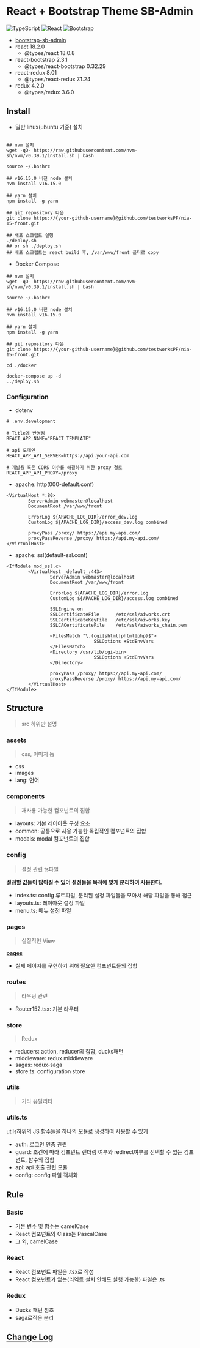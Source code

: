 # React + Bootstrap Theme SB-Admin

<img alt="TypeScript" src ="https://img.shields.io/badge/TypeScript-3178C6.svg?&style=for-the-badge&logo=TypeScript&logoColor=white"/>
<img alt="React" src ="https://img.shields.io/badge/React-61DAFB.svg?&style=for-the-badge&logo=React&logoColor=white"/>
<img alt="Bootstrap" src ="https://img.shields.io/badge/Bootstrap-7952B3.svg?&style=for-the-badge&logo=Bootstrap&logoColor=white"/>

-   [bootstrap-sb-admin](https://github.com/StartBootstrap/startbootstrap-sb-admin)
-   react 18.2.0
    -   @types/react 18.0.8
-   react-bootstrap 2.3.1
    -   @types/react-bootstrap 0.32.29
-   react-redux 8.01
    -   @types/react-redux 7.1.24
-   redux 4.2.0
    -   @types/redux 3.6.0

## Install

-   일반 linux(ubuntu 기준) 설치

```shell

## nvm 설치
wget -qO- https://raw.githubusercontent.com/nvm-sh/nvm/v0.39.1/install.sh | bash

source ~/.bashrc

## v16.15.0 버전 node 설치
nvm install v16.15.0

## yarn 설치
npm install -g yarn

## git repository 다운
git clone https://{your-github-username}@github.com/testworksPF/nia-15-front.git

## 배포 스크립트 실행
./deploy.sh
## or sh ./deploy.sh
## 배포 스크립트는 react build 후, /var/www/front 폴더로 copy
```

-   Docker Compose

```shell
## nvm 설치
wget -qO- https://raw.githubusercontent.com/nvm-sh/nvm/v0.39.1/install.sh | bash

source ~/.bashrc

## v16.15.0 버전 node 설치
nvm install v16.15.0

## yarn 설치
npm install -g yarn

## git repository 다운
git clone https://{your-github-username}@github.com/testworksPF/nia-15-front.git

cd ./docker

docker-compose up -d
../deploy.sh
```

### Configuration

-   dotenv

```dotenv
# .env.development

# Title에 반영됨
REACT_APP_NAME="REACT TEMPLATE"

# api 도메인
REACT_APP_API_SERVER=https://api.your-api.com

# 개발용 혹은 CORS 이슈를 해결하기 위한 proxy 경로
REACT_APP_API_PROXY=/proxy
```

-   apache: http(000-default.conf)

```apacheconf
<VirtualHost *:80>
        ServerAdmin webmaster@localhost
        DocumentRoot /var/www/front

        ErrorLog ${APACHE_LOG_DIR}/error_dev.log
        CustomLog ${APACHE_LOG_DIR}/access_dev.log combined

        proxyPass /proxy/ https://api.my-api.com/
        proxyPassReverse /proxy/ https://api.my-api.com/
</VirtualHost>
```

-   apache: ssl(default-ssl.conf)

```apacheconf
<IfModule mod_ssl.c>
        <VirtualHost _default_:443>
                ServerAdmin webmaster@localhost
                DocumentRoot /var/www/front

                ErrorLog ${APACHE_LOG_DIR}/error.log
                CustomLog ${APACHE_LOG_DIR}/access.log combined

                SSLEngine on
                SSLCertificateFile      /etc/ssl/aiworks.crt
                SSLCertificateKeyFile   /etc/ssl/aiworks.key
                SSLCACertificateFile    /etc/ssl/aiworks_chain.pem

                <FilesMatch "\.(cgi|shtml|phtml|php)$">
                                SSLOptions +StdEnvVars
                </FilesMatch>
                <Directory /usr/lib/cgi-bin>
                                SSLOptions +StdEnvVars
                </Directory>

                proxyPass /proxy/ https://api.my-api.com/
                proxyPassReverse /proxy/ https://api.my-api.com/
        </VirtualHost>
</IfModule>
```

## Structure

> src 하위만 설명

### assets

> css, 이미지 등

-   css
-   images
-   lang: 언어

### components

> 재사용 가능한 컴포넌트의 집합

-   layouts: 기본 레이아웃 구성 요소
-   common: 공통으로 사용 가능한 독립적인 컴포넌트의 집합
-   modals: modal 컴포넌트의 집합

### config

> 설정 관련 ts파일

**설정할 값들이 많아질 수 있어 설정들을 목적에 맞게 분리하여 사용한다.**

-   index.ts: config 루트파일, 분리된 설정 파일들을 모아서 해당 파일을 통해 접근
-   layouts.ts: 레이아웃 설정 파일
-   menu.ts: 메뉴 설정 파일

### pages

> 실질적인 View

**[pages](./src/pages/README.md)**

-   실제 페이지를 구현하기 위해 필요한 컴포넌트들의 집합

### routes

> 라우팅 관련

-   Router152.tsx: 기본 라우터

### store

> Redux

-   reducers: action, reducer의 집합, ducks패턴
-   middleware: redux middleware
-   sagas: redux-saga
-   store.ts: configuration store

### utils

> 기타 유틸리티

### utils.ts

utils하위의 JS 함수들을 하나의 모듈로 생성하여 사용할 수 있게

-   auth: 로그인 인증 관련
-   guard: 조건에 따라 컴포넌트 렌더링 여부와 redirect여부를 선택할 수 있는 컴포넌트, 함수의 집합
-   api: api 호출 관련 모듈
-   config: config 파일 객체화

## Rule

### Basic

-   기본 변수 및 함수는 camelCase
-   React 컴포넌트와 Class는 PascalCase
-   그 외, camelCase

### React

-   React 컴포넌트 파일은 .tsx로 작성
-   React 컴포넌트가 없는(리엑트 설치 안해도 실행 가능한) 파일은 .ts

### Redux

-   Ducks 패턴 참조
-   saga로직은 분리

## [Change Log](./CHANGELOG.md)
